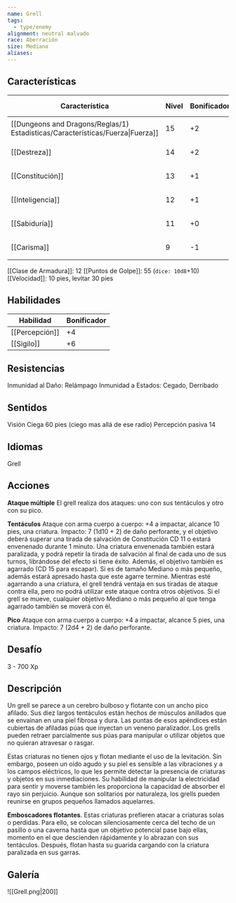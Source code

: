 ```yaml
---
name: Grell
tags:
  - type/enemy
alignment: neutral malvado
race: Aberración
size: Mediano
aliases:
---
```


## Características

| Característica                                                                 | Nivel | Bonificador | Lanzar dado      |
| ------------------------------------------------------------------------------ | ----- | ----------- | ---------------- |
| [[Dungeons and Dragons/Reglas/1) Estadisticas/Características/Fuerza\|Fuerza]] | 15    | +2          | `dice: 1d20 + 0` |
| [[Destreza]]                                                                   | 14    | +2          | `dice: 1d20 + 0` |
| [[Constitución]]                                                               | 13    | +1          | `dice: 1d20 + 0` |
| [[Inteligencia]]                                                               | 12    | +1          | `dice: 1d20 + 0` |
| [[Sabiduría]]                                                                  | 11    | +0          | `dice: 1d20 + 0` |
| [[Carisma]]                                                                    | 9     | -1          | `dice: 1d20 + 0` |

[[Clase de Armadura]]: 12
[[Puntos de Golpe]]: 55 (`dice: 10d8`+10)
[[Velocidad]]: 10 pies, levitar 30 pies

## Habilidades

| Habilidad      | Bonificador |
| -------------- | ----------- |
| [[Percepción]] | +4          |
| [[Sigilo]]     | +6          |

## Resistencias

Inmunidad al Daño: Relámpago
Inmunidad a Estados: Cegado, Derribado

## Sentidos

Visión Ciega 60 pies (ciego mas allá de ese radio)
Percepción pasiva 14

## Idiomas

Grell

## Acciones

**Ataque múltiple** 
El grell realiza dos ataques: uno con sus tentáculos y otro con su pico.

**Tentáculos**
Ataque con arma cuerpo a cuerpo: +4 a impactar, alcance 10 pies, una criatura. 
Impacto: 7 (1d10 + 2) de daño perforante, y el objetivo deberá superar una tirada de salvación de Constitución CD 11 o estará envenenado durante 1 minuto.
Una criatura envenenada también estará paralizada, y podrá repetir la tirada de salvación al final de cada uno de sus turnos, librándose del efecto si tiene éxito.
Además, el objetivo también es agarrado (CD 15 para escapar). Si es de tamaño Mediano o más pequeño, además estará apresado hasta que este agarre termine. Mientras esté agarrando a una criatura, el grell tendrá ventaja en sus tiradas de ataque contra ella, pero no podrá utilizar este ataque contra otros objetivos. Si el grell se mueve, cualquier objetivo Mediano o más pequeño al que tenga agarrado también se moverá con él.

**Pico** 
Ataque con arma cuerpo a cuerpo: +4 a impactar, alcance 5 pies, una criatura. 
Impacto: 7 (2d4 + 2) de daño perforante.

## Desafío

3 - 700 Xp

## Descripción

Un grell se parece a un cerebro bulboso y flotante con un ancho pico afilado. Sus diez largos tentáculos están hechos de músculos anillados que se envainan en una piel fibrosa y dura. Las puntas de esos apéndices están cubiertas de afiladas púas que inyectan un veneno paralizador. Los grells pueden retraer parcialmente sus púas para manipular o utilizar objetos que no quieran atravesar o rasgar.

Estas criaturas no tienen ojos y flotan mediante el uso de la levitación. Sin embargo, poseen un oído agudo y su piel es sensible a las vibraciones y a los campos eléctricos, lo que les permite detectar la presencia de criaturas y objetos en sus inmediaciones. Su habilidad de manipular la electricidad para sentir y moverse también les proporciona la capacidad de absorber el rayo sin perjuicio.
Aunque son solitarios por naturaleza, los grells pueden reunirse en grupos pequeños llamados aquelarres.

**Emboscadores flotantes**. 
Estas criaturas prefieren atacar a criaturas solas o perdidas. Para ello, se colocan silenciosamente cerca del techo de un pasillo o una caverna hasta que un objetivo potencial pase bajo ellas, momento en el que descienden rápidamente y lo abrazan con sus tentáculos. Después, flotan hasta su guarida cargando con la criatura paralizada en sus garras.

## Galería

![[Grell.png|200]]
